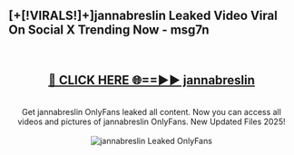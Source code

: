 <h2>[+[!VIRALS!]+]jannabreslin Leaked Video Viral On Social X Trending Now - msg7n</h2>
<br>
<div align="center">
<h2><a href="https://libra.edu.pl?jannabreslin" rel="nofollow">🔴 CLICK HERE 🌐==►► jannabreslin</a></h2>
<br>
Get jannabreslin OnlyFans leaked all content. Now you can access all videos and pictures of jannabreslin OnlyFans. New Updated Files 2025!
<br>
<br>
<a href="https://libra.edu.pl?jannabreslin" rel="nofollow" data-target="animated-image.originalLink"><img src="https://i.ibb.co.com/WyWwxjT/player-gif2.gif" alt="jannabreslin Leaked OnlyFans" style="max-width: 100%; display: inline-block;" data-target="animated-image.originalImage"></a>
</div>
<br>